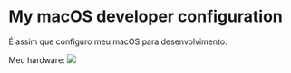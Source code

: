 My macOS developer configuration
================================

É assim que configuro meu macOS para desenvolvimento:

Meu hardware:
![](mymacos.png)
